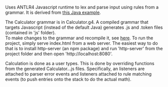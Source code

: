 Uses ANTLR4 Javascript runtime to lex and parse input using rules from a grammar.
It is derived from <a href='https://github.com/shmatov/antlr4-calculator'>this Java example</a>.

The Calculator grammar is in Calculator.g4.
A compiled grammar that targets Javascript (instead of the default Java) generates .js and .token files (contained in 'js' folder).  
To make changes to the grammar and recompile it, see <a href='https://theantlrguy.atlassian.net/wiki/display/ANTLR4/JavaScript+Target'>here</a>.
To run the project, simply serve index.html from a web server.  The easiest way to do that is to install http-server (an npm package) and run 'http-server' from the project folder and then open 'http://localhost:8080'.

Calculation is done as a user types.  This is done by overriding functions from the generated Calculator...js files.
Specifically, an listeners are attached to parser error events and listeners attached to rule matching events (to push entries onto the stack to do the actual math).

